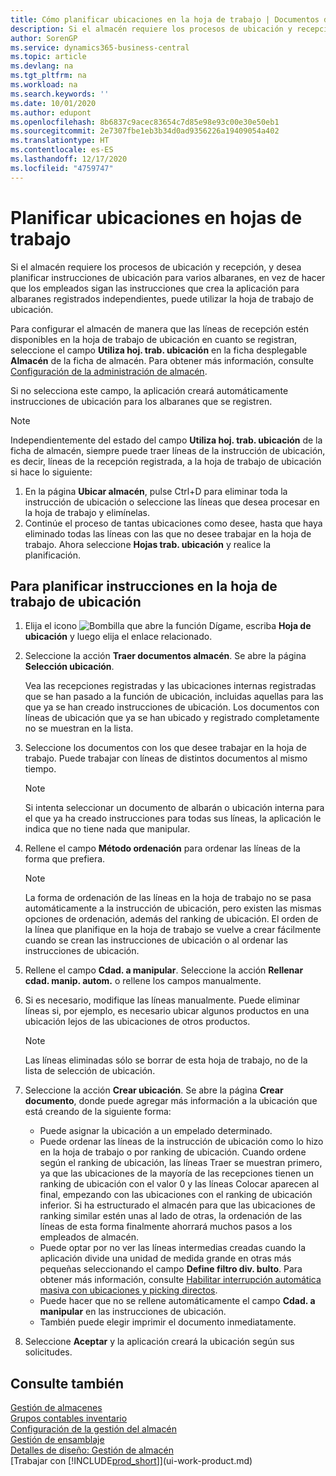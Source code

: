 ```yaml
---
title: Cómo planificar ubicaciones en la hoja de trabajo | Documentos de Microsoft
description: Si el almacén requiere los procesos de ubicación y recepción, y desea planificar instrucciones de ubicación para varios albaranes, en vez de hacer que los empleados sigan las instrucciones que crea la aplicación para albaranes registrados independientes, puede utilizar la hoja de trabajo de ubicación.
author: SorenGP
ms.service: dynamics365-business-central
ms.topic: article
ms.devlang: na
ms.tgt_pltfrm: na
ms.workload: na
ms.search.keywords: ''
ms.date: 10/01/2020
ms.author: edupont
ms.openlocfilehash: 8b6837c9acec83654c7d85e98e93c00e30e50eb1
ms.sourcegitcommit: 2e7307fbe1eb3b34d0ad9356226a19409054a402
ms.translationtype: HT
ms.contentlocale: es-ES
ms.lasthandoff: 12/17/2020
ms.locfileid: "4759747"
---
```

# <a name="plan-put-aways-in-worksheets"></a>Planificar ubicaciones en hojas de trabajo
Si el almacén requiere los procesos de ubicación y recepción, y desea planificar instrucciones de ubicación para varios albaranes, en vez de hacer que los empleados sigan las instrucciones que crea la aplicación para albaranes registrados independientes, puede utilizar la hoja de trabajo de ubicación.  

Para configurar el almacén de manera que las líneas de recepción estén disponibles en la hoja de trabajo de ubicación en cuanto se registran, seleccione el campo **Utiliza hoj. trab. ubicación** en la ficha desplegable **Almacén** de la ficha de almacén. Para obtener más información, consulte [Configuración de la administración de almacén](warehouse-setup-warehouse.md).  

Si no selecciona este campo, la aplicación creará automáticamente instrucciones de ubicación para los albaranes que se registren.  

> [!NOTE]  
>  Independientemente del estado del campo **Utiliza hoj. trab. ubicación** de la ficha de almacén, siempre puede traer líneas de la instrucción de ubicación, es decir, líneas de la recepción registrada, a la hoja de trabajo de ubicación si hace lo siguiente:  
>   
>  1.  En la página **Ubicar almacén**, pulse Ctrl+D para eliminar toda la instrucción de ubicación o seleccione las líneas que desea procesar en la hoja de trabajo y elimínelas.  
> 2.  Continúe el proceso de tantas ubicaciones como desee, hasta que haya eliminado todas las líneas con las que no desee trabajar en la hoja de trabajo. Ahora seleccione **Hojas trab. ubicación** y realice la planificación.  

## <a name="to-plan-instructions-in-the-put-away-worksheet"></a>Para planificar instrucciones en la hoja de trabajo de ubicación  
1.  Elija el icono ![Bombilla que abre la función Dígame](media/ui-search/search_small.png "Dígame qué desea hacer"), escriba **Hoja de ubicación** y luego elija el enlace relacionado.  
2.  Seleccione la acción **Traer documentos almacén**. Se abre la página **Selección ubicación**.  

    Vea las recepciones registradas y las ubicaciones internas registradas que se han pasado a la función de ubicación, incluidas aquellas para las que ya se han creado instrucciones de ubicación. Los documentos con líneas de ubicación que ya se han ubicado y registrado completamente no se muestran en la lista.  

3. Seleccione los documentos con los que desee trabajar en la hoja de trabajo. Puede trabajar con líneas de distintos documentos al mismo tiempo.  

    > [!NOTE]  
    >  Si intenta seleccionar un documento de albarán o ubicación interna para el que ya ha creado instrucciones para todas sus líneas, la aplicación le indica que no tiene nada que manipular.  

4. Rellene el campo **Método ordenación** para ordenar las líneas de la forma que prefiera.  

    > [!NOTE]  
    >  La forma de ordenación de las líneas en la hoja de trabajo no se pasa automáticamente a la instrucción de ubicación, pero existen las mismas opciones de ordenación, además del ranking de ubicación. El orden de la línea que planifique en la hoja de trabajo se vuelve a crear fácilmente cuando se crean las instrucciones de ubicación o al ordenar las instrucciones de ubicación.  

5.  Rellene el campo **Cdad. a manipular**. Seleccione la acción **Rellenar cdad. manip. autom.** o rellene los campos manualmente.  
6.  Si es necesario, modifique las líneas manualmente. Puede eliminar líneas si, por ejemplo, es necesario ubicar algunos productos en una ubicación lejos de las ubicaciones de otros productos.  

    > [!NOTE]  
    >  Las líneas eliminadas sólo se borrar de esta hoja de trabajo, no de la lista de selección de ubicación.  

7.  Seleccione la acción **Crear ubicación**. Se abre la página **Crear documento**, donde puede agregar más información a la ubicación que está creando de la siguiente forma:  

    -   Puede asignar la ubicación a un empelado determinado.  
    -   Puede ordenar las líneas de la instrucción de ubicación como lo hizo en la hoja de trabajo o por ranking de ubicación. Cuando ordene según el ranking de ubicación, las líneas Traer se muestran primero, ya que las ubicaciones de la mayoría de las recepciones tienen un ranking de ubicación con el valor 0 y las líneas Colocar aparecen al final, empezando con las ubicaciones con el ranking de ubicación inferior. Si ha estructurado el almacén para que las ubicaciones de ranking similar estén unas al lado de otras, la ordenación de las líneas de esta forma finalmente ahorrará muchos pasos a los empleados de almacén.  
    -   Puede optar por no ver las líneas intermedias creadas cuando la aplicación divide una unidad de medida grande en otras más pequeñas seleccionando el campo **Define filtro div. bulto**. Para obtener más información, consulte [Habilitar interrupción automática masiva con ubicaciones y picking directos](warehouse-enable-automatic-breaking-bulk-with-directed-put-away-and-pick.md).  
    -   Puede hacer que no se rellene automáticamente el campo **Cdad. a manipular** en las instrucciones de ubicación.  
    -   También puede elegir imprimir el documento inmediatamente.  

8.  Seleccione **Aceptar** y la aplicación creará la ubicación según sus solicitudes.  

## <a name="see-also"></a>Consulte también  
[Gestión de almacenes](warehouse-manage-warehouse.md)  
[Grupos contables inventario](inventory-manage-inventory.md)  
[Configuración de la gestión del almacén](warehouse-setup-warehouse.md)     
[Gestión de ensamblaje](assembly-assemble-items.md)    
[Detalles de diseño: Gestión de almacén](design-details-warehouse-management.md)  
[Trabajar con [!INCLUDE[prod_short](includes/prod_short.md)]](ui-work-product.md)
